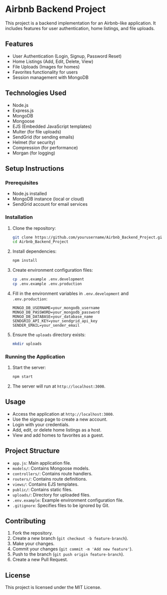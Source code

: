 # Airbnb Backend Project

This project is a backend implementation for an Airbnb-like application. It includes features for user authentication, home listings, and file uploads.

## Features

- User Authentication (Login, Signup, Password Reset)
- Home Listings (Add, Edit, Delete, View)
- File Uploads (Images for homes)
- Favorites functionality for users
- Session management with MongoDB

## Technologies Used

- Node.js
- Express.js
- MongoDB
- Mongoose
- EJS (Embedded JavaScript templates)
- Multer (for file uploads)
- SendGrid (for sending emails)
- Helmet (for security)
- Compression (for performance)
- Morgan (for logging)

## Setup Instructions

### Prerequisites

- Node.js installed
- MongoDB instance (local or cloud)
- SendGrid account for email services

### Installation

1. Clone the repository:
    ```bash
    git clone https://github.com/yourusername/Airbnb_Backend_Project.git
    cd Airbnb_Backend_Project
    ```

2. Install dependencies:
    ```bash
    npm install
    ```

3. Create environment configuration files:
    ```bash
    cp .env.example .env.development
    cp .env.example .env.production
    ```

4. Fill in the environment variables in `.env.development` and `.env.production`:
    ```plaintext
    MONGO_DB_USERNAME=your_mongodb_username
    MONGO_DB_PASSWORD=your_mongodb_password
    MONGO_DB_DATABASE=your_database_name
    SENDGRID_API_KEY=your_sendgrid_api_key
    SENDER_EMAIL=your_sender_email
    ```

5. Ensure the `uploads` directory exists:
    ```bash
    mkdir uploads
    ```

### Running the Application

1. Start the server:
    ```bash
    npm start
    ```

2. The server will run at `http://localhost:3000`.

## Usage

- Access the application at `http://localhost:3000`.
- Use the signup page to create a new account.
- Login with your credentials.
- Add, edit, or delete home listings as a host.
- View and add homes to favorites as a guest.

## Project Structure

- `app.js`: Main application file.
- `models/`: Contains Mongoose models.
- `controllers/`: Contains route handlers.
- `routers/`: Contains route definitions.
- `views/`: Contains EJS templates.
- `public/`: Contains static files.
- `uploads/`: Directory for uploaded files.
- `.env.example`: Example environment configuration file.
- `.gitignore`: Specifies files to be ignored by Git.

## Contributing

1. Fork the repository.
2. Create a new branch (`git checkout -b feature-branch`).
3. Make your changes.
4. Commit your changes (`git commit -m 'Add new feature'`).
5. Push to the branch (`git push origin feature-branch`).
6. Create a new Pull Request.

## License

This project is licensed under the MIT License.
